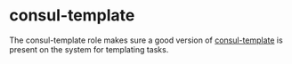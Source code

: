 consul-template
===============

The consul-template role makes sure a good version of
[consul-template](https://github.com/hashicorp/consul-template) is
present on the system for templating tasks.
